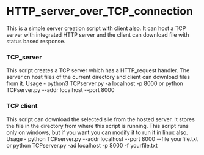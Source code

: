 # HTTP_server_over_TCP_connection
This is a simple server creation script with client also. It can host a TCP server with integrated HTTP server and the client can download file with status based response.

### TCP_server
This script creates a TCP server which has a HTTP_request handler. The server cn host files of the current directory and client can download files from it.
Usage - python3 TCPserver.py -a localhost -p 8000 or python TCPserver.py --addr localhost --port 8000
### TCP client
This script can download the selected sile from the hosted server. It stores the file in the directory from where this script is running. This script runs only on windows, but if you want you can modify it to run it in linux also.
Usage - python TCPserver.py --addr localhost --port 8000 --file yourfile.txt or python TCPserver.py -ad localhost -p 8000 -f yourfile.txt
